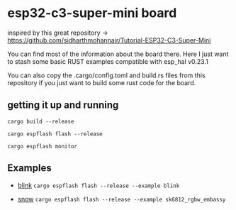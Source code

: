 # esp32-c3-super-mini board

inspired by this great repository -> https://github.com/sidharthmohannair/Tutorial-ESP32-C3-Super-Mini

You can find most of the information about the board there. Here I just want to stash some basic RUST examples compatible with esp_hal v0.23.1

You can also copy the .cargo/config.toml and build.rs files from this repository if you just want to build some rust code for the board.

## getting it up and running

`cargo build --release`

`cargo espflash flash --release`

`cargo espflash monitor`

## Examples

- [blink](examples/blink.rs)
  `cargo espflash flash --release --example blink`

- [snow](examples/sk6812_rgbw_embassy.rs)
  `cargo espflash flash --release --example sk6812_rgbw_embassy`
